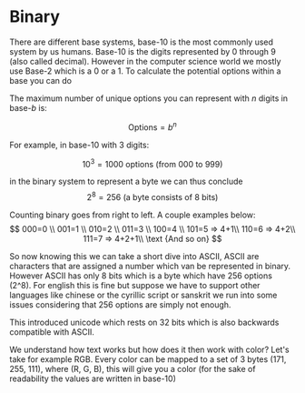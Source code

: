 # Binary
There are different base systems, base-10 is the most commonly used system by us humans. Base-10 is the digits represented by 0 through 9 (also called decimal). However in the computer science world we mostly use Base-2 which is a 0 or a 1. To calculate the potential options within a base you can do 

The maximum number of unique options you can represent with $n$ digits in base-$b$ is:

$$
\text{Options} = b^n
$$

For example, in base-10 with 3 digits:

$$
10^3 = 1000 \text{ options (from 000 to 999)}
$$

in the binary system to represent a byte we can thus conclude
$$
2^8=256 \text{ (a byte consists of 8 bits)}
$$

Counting binary goes from right to left. A couple examples below:
$$
000=0 \\
001=1 \\
010=2 \\
011=3 \\
100=4 \\
101=5 => 4+1\\
110=6 => 4+2\\
111=7 => 4+2+1\\
\text {And so on}
$$

So now knowing this we can take a short dive into ASCII, ASCII are characters that are assigned a number which van be represented in binary. However ASCII has only 8 bits which is a byte which have 256 options (2^8). For english this is fine but suppose we have to support other languages like chinese or the cyrillic script or sanskrit we run into some issues considering that 256 options are simply not enough.

This introduced unicode which rests on 32 bits which is also backwards compatible with ASCII.

We understand how text works but how does it then work with color? Let's take for example RGB. Every color can be mapped to a set of 3 bytes (171, 255, 111), where (R, G, B), this will give you a color (for the sake of readability the values are written in base-10)